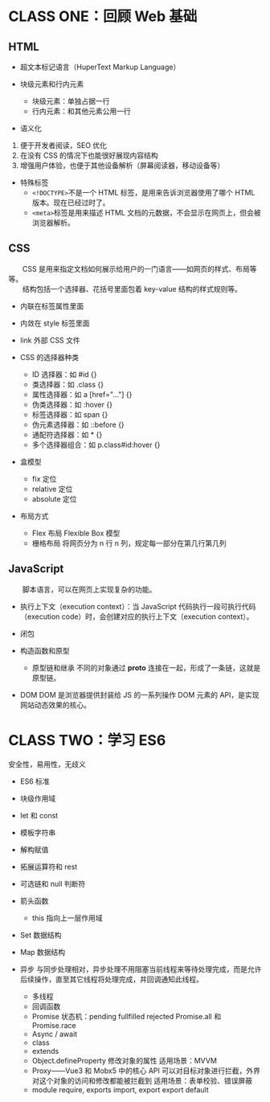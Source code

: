 # CLASS ONE：回顾 Web 基础

## HTML

-   超文本标记语言（HuperText Markup Language）

-   块级元素和行内元素

    -   块级元素：单独占据一行
    -   行内元素：和其他元素公用一行

-   语义化

1. 便于开发者阅读，SEO 优化
2. 在没有 CSS 的情况下也能很好展现内容结构
3. 增强用户体验，也便于其他设备解析（屏幕阅读器，移动设备等）

-   特殊标签
    -   `<!DOCTYPE>`不是一个 HTML 标签，是用来告诉浏览器使用了哪个 HTML 版本。现在已经过时了。
    -   `<meta>`标签是用来描述 HTML 文档的元数据，不会显示在网页上，但会被浏览器解析。

## CSS

&emsp;&emsp;CSS 是用来指定文档如何展示给用户的一门语言——如网页的样式、布局等等。<br/>
&emsp;&emsp;结构包括一个选择器、花括号里面包着 key-value 结构的样式规则等。<br/>

-   内联在标签属性里面
-   内敛在 style 标签里面
-   link 外部 CSS 文件

-   CSS 的选择器种类

    -   ID 选择器：如 #id {}
    -   类选择器：如 .class {}
    -   属性选择器：如 a [href="..."] {}
    -   伪类选择器：如 :hover {}
    -   标签选择器：如 span {}
    -   伪元素选择器：如 ::before {}
    -   通配符选择器：如 \* {}
    -   多个选择器组合：如 p.class#id:hover {}

-   盒模型

    -   fix 定位
    -   relative 定位
    -   absolute 定位

-   布局方式

    -   Flex 布局
        Flexible Box 模型
    -   栅格布局
        将网页分为 n 行 n 列，规定每一部分在第几行第几列

## JavaScript

&emsp;&emsp;脚本语言，可以在网页上实现复杂的功能。<br/>

-   执行上下文（execution context）：当 JavaScript 代码执行一段可执行代码（execution code）时，会创建对应的执行上下文（execution context）。
-   闭包
-   构造函数和原型

    -   原型链和继承
        不同的对象通过 **proto** 连接在一起，形成了一条链，这就是原型链。

-   DOM
    DOM 是浏览器提供封装给 JS 的一系列操作 DOM 元素的 API，是实现网站动态效果的核心。

# CLASS TWO：学习 ES6

安全性，易用性，无歧义

-   ES6 标准
-   块级作用域
-   let 和 const
-   模板字符串
-   解构赋值
-   拓展运算符和 rest
-   可选链和 null 判断符
-   箭头函数

    -   this 指向上一层作用域

-   Set 数据结构
-   Map 数据结构

-   异步
    与同步处理相对，异步处理不用阻塞当前线程来等待处理完成，而是允许后续操作，直至其它线程将处理完成，并回调通知此线程。
    -   多线程
    -   回调函数
    -   Promise 状态机：pending fullfilled rejected
        Promise.all 和 Promise.race
    -   Async / await
    -   class
    -   extends
    -   Object.defineProperty 修改对象的属性
        适用场景：MVVM
    -   Proxy——Vue3 和 Mobx5 中的核心 API
        可以对目标对象进行拦截，外界对这个对象的访问和修改都能被拦截到
        适用场景：表单校验、错误屏蔽
    -   module
        require, exports
        import, export
        export default
